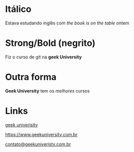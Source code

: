 # Itálico

Estava estudando inglês com _the book is on the table_ ontem

# Strong/Bold (negrito)

Fiz o curso de git na **geek University**

# Outra forma

__Geek University__ tem os *melhores* cursos


# Links

[geek univerisity](https://geekuniversity.com.br "website da geek univeristy")

<https://www.geekuniversity.com.br>

<contato@geekuniveristy.com.br>


